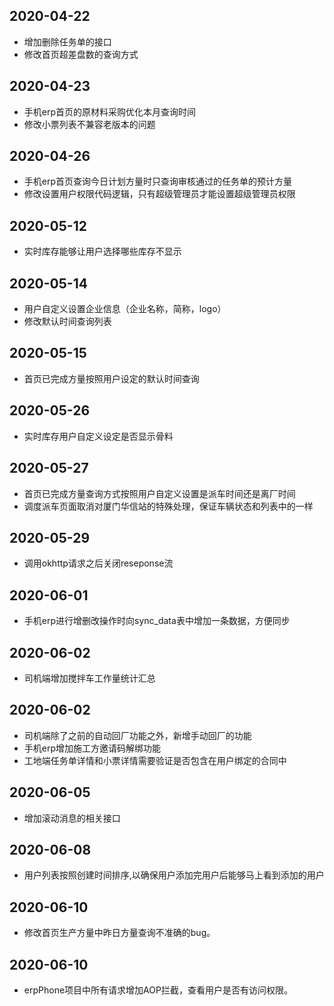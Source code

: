 ## 2020-04-22
- 增加删除任务单的接口
- 修改首页超差盘数的查询方式

## 2020-04-23
- 手机erp首页的原材料采购优化本月查询时间
- 修改小票列表不兼容老版本的问题

## 2020-04-26
- 手机erp首页查询今日计划方量时只查询审核通过的任务单的预计方量
- 修改设置用户权限代码逻辑，只有超级管理员才能设置超级管理员权限

## 2020-05-12
- 实时库存能够让用户选择哪些库存不显示

## 2020-05-14
- 用户自定义设置企业信息（企业名称，简称，logo）
- 修改默认时间查询列表

## 2020-05-15
- 首页已完成方量按照用户设定的默认时间查询


## 2020-05-26
- 实时库存用户自定义设定是否显示骨料

## 2020-05-27
- 首页已完成方量查询方式按照用户自定义设置是派车时间还是离厂时间
- 调度派车页面取消对厦门华信站的特殊处理，保证车辆状态和列表中的一样

## 2020-05-29
- 调用okhttp请求之后关闭reseponse流

## 2020-06-01
- 手机erp进行增删改操作时向sync_data表中增加一条数据，方便同步

## 2020-06-02
- 司机端增加搅拌车工作量统计汇总

## 2020-06-02
- 司机端除了之前的自动回厂功能之外，新增手动回厂的功能
- 手机erp增加施工方邀请码解绑功能
- 工地端任务单详情和小票详情需要验证是否包含在用户绑定的合同中

## 2020-06-05
- 增加滚动消息的相关接口

## 2020-06-08
- 用户列表按照创建时间排序,以确保用户添加完用户后能够马上看到添加的用户

## 2020-06-10
- 修改首页生产方量中昨日方量查询不准确的bug。

## 2020-06-10
- erpPhone项目中所有请求增加AOP拦截，查看用户是否有访问权限。
